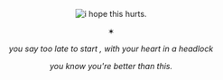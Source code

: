 <p align="center">
<img src="https://files.catbox.moe/jh5h7x.jpg" alt="i hope this hurts.">
</p>
<p align="center">
✶
</p>
<p align="center">
<i>you say too late to start , with your heart in a headlock</i>
</p>
<p align="center">
<i>you know you're better than this.</i>
</p>
